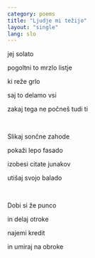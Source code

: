 ```yaml
---
category: poems
title: "Ljudje mi težijo"
layout: "single"
lang: slo
---
```


jej solato

pogoltni to mrzlo listje

ki reže grlo

saj to delamo vsi

zakaj tega ne počneš tudi ti

&nbsp;

Slikaj sončne zahode

pokaži lepo fasado

izobesi citate junakov

utišaj svojo balado

&nbsp;

Dobi si že punco

in delaj otroke

najemi kredit

in umiraj na obroke
